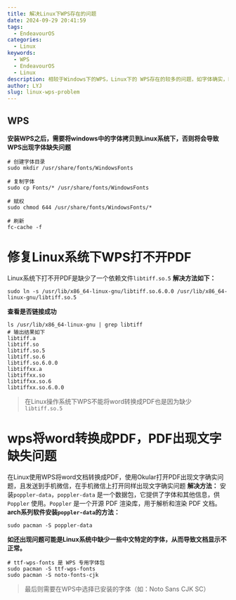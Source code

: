 ```yaml
---
title: 解决Linux下WPS存在的问题
date: 2024-09-29 20:41:59
tags:
  - EndeavourOS
categories:
  - Linux
keywords:
  - WPS
  - EndeavourOS
  - Linux
description: 相较于Windows下的WPS，Linux下的 WPS存在的较多的问题，如字体确实，PDF功能不能使用，PDF文字缺失等问题。
author: LYJ
slug: linux-wps-problem
---
```

## WPS
**安装WPS之后，需要将windows中的字体拷贝到Linux系统下，否则将会导致WPS出现字体缺失问题**
```shell
# 创建字体目录
sudo mkdir /usr/share/fonts/WindowsFonts

# 复制字体
sudo cp Fonts/* /usr/share/fonts/WindowsFonts

# 赋权
sudo chmod 644 /usr/share/fonts/WindowsFonts/*

# 刷新
fc-cache -f
```

# 修复Linux系统下WPS打不开PDF
Linux系统下打不开PDF是缺少了一个依赖文件`libtiff.so.5`
**解决方法如下：**
```shell
sudo ln -s /usr/lib/x86_64-linux-gnu/libtiff.so.6.0.0 /usr/lib/x86_64-linux-gnu/libtiff.so.5
```
**查看是否链接成功**
```shell
ls /usr/lib/x86_64-linux-gnu | grep libtiff
# 输出结果如下
libtiff.a
libtiff.so
libtiff.so.5
libtiff.so.6
libtiff.so.6.0.0
libtiffxx.a
libtiffxx.so
libtiffxx.so.6
libtiffxx.so.6.0.0
```
> 在Linux操作系统下WPS不能将word转换成PDF也是因为缺少`libtiff.so.5`

# wps将word转换成PDF，PDF出现文字缺失问题
在Linux使用WPS将word文档转换成PDF，使用Okular打开PDF出现文字确实问题，且发送到手机微信，在手机微信上打开同样出现文字确实问题
**解决方法：** 安装`poppler-data`，`poppler-data` 是一个数据包，它提供了字体和其他信息，供 `Poppler` 使用。`Poppler` 是一个开源 PDF 渲染库，用于解析和渲染 PDF 文档。
**arch系列软件安装`poppler-data`的方法：**
```shell
sudo pacman -S poppler-data
```

**如还出现问题可能是Linux系统中缺少一些中文特定的字体，从而导致文档显示不正常。**
```shell
# ttf-wps-fonts 是 WPS 专用字体包
sudo pacman -S ttf-wps-fonts
sudo pacman -S noto-fonts-cjk
```
> 最后则需要在WPS中选择已安装的字体（如：Noto Sans CJK SC）
